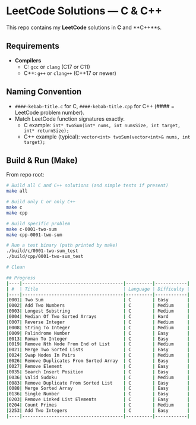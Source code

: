 # LeetCode Solutions — C & C++

This repo contains my **LeetCode** solutions in **C** and **C++**s.

## Requirements
- **Compilers**
  - C: `gcc` or `clang` (C17 or C11)
  - C++: `g++` or `clang++` (C++17 or newer)

## Naming Convention
- `####-kebab-title.c` for C, `####-kebab-title.cpp` for C++ (#### = LeetCode problem number).
- Match LeetCode function signatures exactly.
  - C example: `int* twoSum(int* nums, int numsSize, int target, int* returnSize);`
  - C++ example (typical): `vector<int> twoSum(vector<int>& nums, int target);`

## Build & Run (Make)
From repo root:

```bash
# Build all C and C++ solutions (and simple tests if present)
make all

# Build only C or only C++
make c
make cpp

# Build specific problem
make c-0001-two-sum
make cpp-0001-two-sum

# Run a test binary (path printed by make)
./build/c/0001-two-sum_test
./build/cpp/0001-two-sum_test

# Clean

## Progress
|----|--------------------------------------|----------|------------|
| #  | Title                                | Language | Difficulty |
|----|--------------------------------------|----------|------------|
|0001| Two Sum                              | C        | Easy       |
|0002| Add Two Numbers                      | C        | Medium     |
|0003| Longest Substring                    | C        | Medium     |
|0004| Median Of Two Sorted Arrays          | C        | Hard       |
|0007| Reverse Integer                      | C        | Medium     |
|0008| String To Integer                    | C        | Medium     |
|0009| Palindrome Number                    | C        | Easy       |
|0013| Roman To Integer                     | C        | Easy       |
|0019| Remove Nth Node From End of List     | C        | Medium     |
|0021| Merge Two Sorted Lists               | C        | Easy       |
|0024| Swap Nodes In Pairs                  | C        | Medium     |
|0026| Remove Duplicates From Sorted Array  | C        | Easy       |
|0027| Remove Element                       | C        | Easy       |
|0035| Search Insert Position               | C        | Easy       |
|0036| Valid Sudoku                         | C        | Medium     |
|0083| Remove Duplicate From Sorted List    | C        | Easy       |
|0088| Merge Sorted Array                   | C        | Easy       |
|0136| Single Number                        | C        | Easy       |
|0203| Remove Linked List Elements          | C        | Easy       |
|0204| Count Primes                         | C        | Medium     |
|2253| Add Two Integers                     | C        | Easy       |
|----|--------------------------------------|----------|------------|

